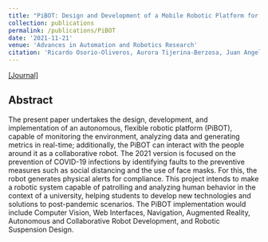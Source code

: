 ```yaml
---
title: "PiBOT: Design and Development of a Mobile Robotic Platform for COVID-19 Response"
collection: publications
permalink: /publications/PiBOT
date: '2021-11-21'
venue: 'Advances in Automation and Robotics Research'
citation: 'Ricardo Osorio-Oliveros, Aurora Tijerina-Berzosa, Juan Angel Gonzalez-Aguirre, <b><i>Iqui Balam Heredia-Marin</i></b>, Mauricio Adolfo Ramírez-Moreno, Jorge de Jesús Lozoya-Santos'
---
```


[[Journal]](https://link.springer.com/chapter/10.1007%2F978-3-030-90033-5_27)

## Abstract
The present paper undertakes the design, development, and implementation of an autonomous, flexible robotic platform (PiBOT), capable of monitoring the environment, analyzing data and generating metrics in real-time; additionally, the PiBOT can interact with the people around it as a collaborative robot. The 2021 version is focused on the prevention of COVID-19 infections by identifying faults to the preventive measures such as social distancing and the use of face masks. For this, the robot generates physical alerts for compliance. This project intends to make a robotic system capable of patrolling and analyzing human behavior in the context of a university, helping students to develop new technologies and solutions to post-pandemic scenarios. The PiBOT implementation would include Computer Vision, Web Interfaces, Navigation, Augmented Reality, Autonomous and Collaborative Robot Development, and Robotic Suspension Design.